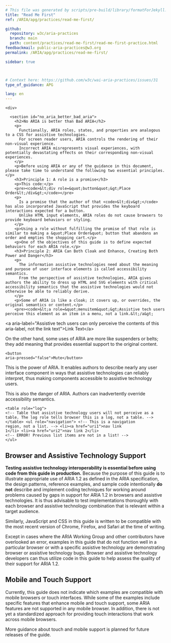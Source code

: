 ```yaml
---
# This file was generated by scripts/pre-build/library/formatForJekyll.js
title: "Read Me First"
ref: /ARIA/apg/practices/read-me-first/

github:
  repository: w3c/aria-practices
  branch: main
  path: content/practices/read-me-first/read-me-first-practice.html
feedbackmail: public-aria-practices@w3.org
permalink: /ARIA/apg/practices/read-me-first/

sidebar: true



# Context here: https://github.com/w3c/wai-aria-practices/issues/31
type_of_guidance: APG

lang: en
---
```

<meta charset="UTF-8" />
<meta content="width=device-width, initial-scale=1.0" name="viewport" />
<title>Read Me First</title>

<script src="../../../../content-assets/wai-aria-practices/shared/js/highlight.pack.js"></script>
<script src="../../../../content-assets/wai-aria-practices/shared/js/app.js"></script>
<script
  data-skipto="colorTheme:aria; displayOption:popup; containerElement:div"
  src="../../../../content-assets/wai-aria-practices/shared/js/skipto.js"
></script>


<link 
  rel="stylesheet"
  href="{{ '/content-assets/wai-aria-practices/styles.css' | relative_url }}"
>
<!-- Code highlighting styles -->
<link 
  rel="stylesheet"
  href="{{ '/content-assets/wai-aria-practices/shared/css/github.css' | relative_url }}"
>

<script>
const addBodyClass = undefined;
const enableSidebar = true;
if (addBodyClass) document.body.classList.add(addBodyClass);
if (enableSidebar) document.body.classList.add('has-sidebar');
</script>
    

<script>
    const parentPage = window.location.pathname.match(
      /\/(patterns|practices|about)\//
    )?.[1];
    if (parentPage) {
      const parentHref = 'a[href*="' + parentPage + '"]';
      document.querySelector(parentHref).classList.add('active');
    }
  </script>
<div>

    <div>
      
      <section id="no_aria_better_bad_aria">
        <h2>No ARIA is better than Bad ARIA</h2>
        <p>
          Functionally, ARIA roles, states, and properties are analogous to a CSS for assistive technologies.
          For screen reader users, ARIA controls the rendering of their non-visual experience.
          Incorrect ARIA misrepresents visual experiences, with potentially devastating effects on their corresponding non-visual experiences.
        </p>
        <p>Before using ARIA or any of the guidance in this document, please take time to understand the following two essential principles.</p>
        <h3>Principle 1: A role is a promise</h3>
        <p>This code:</p>
        <pre><code>&lt;div role=&quot;button&quot;&gt;Place Order&lt;/div&gt;</code></pre>
        <p>
          Is a promise that the author of that <code>&lt;div&gt;</code> has also incorporated JavaScript that provides the keyboard interactions expected for a button.
          Unlike HTML input elements, ARIA roles do not cause browsers to provide keyboard behaviors or styling.
        </p>
        <p>Using a role without fulfilling the promise of that role is similar to making a &quot;Place Order&quot; button that abandons an order and empties the shopping cart.</p>
        <p>One of the objectives of this guide is to define expected behaviors for each ARIA role.</p>
        <h3>Principle 2: ARIA Can Both Cloak and Enhance, Creating Both Power and Danger</h3>
        <p>
          The information assistive technologies need about the meaning and purpose of user interface elements is called accessibility semantics.
          From the perspective of assistive technologies, ARIA gives authors the ability to dress up HTML and SVG elements with critical accessibility semantics that the assistive technologies would not otherwise be able to reliably derive.
        </p>
        <p>Some of ARIA is like a cloak; it covers up, or overrides, the original semantics or content.</p>
        <pre><code>&lt;a role=&quot;menuitem&quot;&gt;Assistive tech users perceive this element as an item in a menu, not a link.&lt;/a&gt;
  &lt;a aria-label=&quot;Assistive tech users can only perceive the contents of this aria-label, not the link text&quot;&gt;Link Text&lt;/a&gt;</code></pre>
        <p>On the other hand, some uses of ARIA are more like suspenders or belts; they add meaning that provides essential support to the original content.</p>
        <pre><code>&lt;button aria-pressed=&quot;false&quot;&gt;Mute&lt;/button&gt;</code></pre>
        <p>
          This is the power of ARIA.
          It enables authors to describe nearly any user interface component in ways that assistive technologies can reliably interpret, thus making components accessible to assistive technology users.
        </p>
        <p>
          This is also the danger of ARIA.
          Authors can inadvertently override accessibility semantics.
        </p>
        <pre><code>&lt;table role=&quot;log&quot;&gt;
  &lt;!--
    Table that assistive technology users will not perceive as a table.
    The log role tells browser this is a log, not a table.
  --&gt;
&lt;/table&gt;
&lt;ul role=&quot;navigation&quot;&gt;
  &lt;!-- This is a navigation region, not a list. --&gt;
  &lt;li&gt;&lt;a href=&quot;uri1&quot;&gt;nav link 1&lt;/li&gt;
  &lt;li&gt;&lt;a href=&quot;uri2&quot;&gt;nav link 2&lt;/li&gt;
  &lt;!-- ERROR! Previous list items are not in a list! --&gt;
&lt;/ul&gt;</code></pre>
      </section>
      <section id="browser_and_AT_support">
        <h2>Browser and Assistive Technology Support</h2>
        <p>
          <strong>Testing assistive technology interoperability is essential before using code from this guide in production.</strong>
          Because the purpose of this guide is to illustrate appropriate use of ARIA 1.2 as defined in the ARIA specification, the design patterns, reference examples, and sample code intentionally <strong>do not</strong> describe and implement coding techniques for working around problems caused by gaps in support for ARIA 1.2 in browsers and assistive technologies.
          It is thus advisable to test implementations thoroughly with each browser and assistive technology combination that is relevant within a target audience.
        </p>
        <p>
          Similarly, JavaScript and CSS in this guide is written to be compatible with the most recent version of Chrome, Firefox, and Safari at the time of writing.
        </p>
        <p>
          Except in cases where the ARIA Working Group and other contributors have overlooked an error,
          examples in this guide that do not function well in a particular browser or with a specific assistive technology are demonstrating browser or assistive technology bugs.
          Browser and assistive technology developers can thus utilize code in this guide to help assess the quality of their support for ARIA 1.2.
        </p>
      </section>
      <section id="mobile_and_touch_support">
        <h2>Mobile and Touch Support</h2>
        <p>
          Currently, this guide does not indicate which examples are compatible with mobile browsers or touch interfaces.
          While some of the examples include specific features that enhance mobile and touch support, some ARIA features are not supported in any mobile browser.
          In addition, there is not yet a standardized approach for providing touch interactions that work across mobile browsers.
        </p>
        <p>More guidance about touch and mobile support is planned for future releases of the guide.</p>
      </section>
    </div>
  
</div>
<script 
  src="{{ '/content-assets/wai-aria-practices/shared/js/skipto.js' | relative_url }}"
></script>
